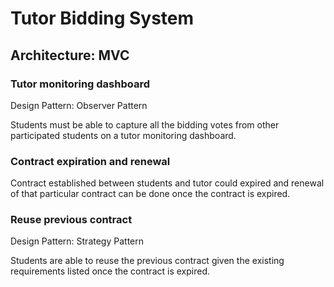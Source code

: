# Tutor Bidding System
## Architecture: MVC

### Tutor monitoring dashboard
Design Pattern: Observer Pattern

Students must be able to capture all the bidding votes from other participated students on a tutor monitoring dashboard.

### Contract expiration and renewal
Contract established between students and tutor could expired and renewal of that particular contract can be done once the contract is expired.

### Reuse previous contract
Design Pattern: Strategy Pattern

Students are able to reuse the previous contract given the existing requirements listed once the contract is expired.
